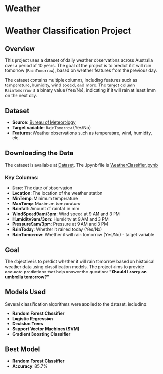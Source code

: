 # Weather
# Weather Classification Project

## Overview

This project uses a dataset of daily weather observations across Australia over a period of 10 years. The goal of the project is to predict if it will rain tomorrow (`RainTomorrow`), based on weather features from the previous day.

The dataset contains multiple columns, including features such as temperature, humidity, wind speed, and more. The target column `RainTomorrow` is a binary value (Yes/No), indicating if it will rain at least 1mm on the next day.

## Dataset

- **Source**: [Bureau of Meteorology](http://www.bom.gov.au/climate/data)
- **Target variable**: `RainTomorrow` (Yes/No)
- **Features**: Weather observations such as temperature, wind, humidity, etc.
## Downloading the Data

The dataset is available at [Dataset](https://www.kaggle.com/jsphyg/weather-dataset-rattle-package).
The .ipynb file is 
[WeatherClassifier.ipynb](./WeatherClassifier.ipynb)

### Key Columns:
- **Date**: The date of observation
- **Location**: The location of the weather station
- **MinTemp**: Minimum temperature
- **MaxTemp**: Maximum temperature
- **Rainfall**: Amount of rainfall in mm
- **WindSpeed9am/3pm**: Wind speed at 9 AM and 3 PM
- **Humidity9am/3pm**: Humidity at 9 AM and 3 PM
- **Pressure9am/3pm**: Pressure at 9 AM and 3 PM
- **RainToday**: Whether it rained today (Yes/No)
- **RainTomorrow**: Whether it will rain tomorrow (Yes/No) - target variable

## Goal

The objective is to predict whether it will rain tomorrow based on historical weather data using classification models. The project aims to provide accurate predictions that help answer the question: **"Should I carry an umbrella tomorrow?"**

## Models Used

Several classification algorithms were applied to the dataset, including:
- **Random Forest Classifier**
- **Logistic Regression**
- **Decision Trees**
- **Support Vector Machines (SVM)**
- **Gradient Boosting Classifier**

## Best Model

- **Random Forest Classifier**
- **Accuracy**: 85.7%

